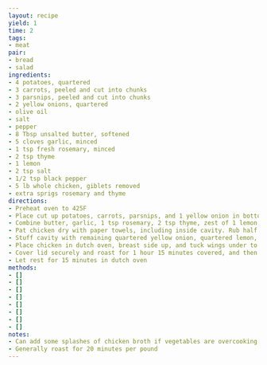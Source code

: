 ```yaml
---
layout: recipe
yield: 1
time: 2
tags:
- meat
pair:
- bread
- salad
ingredients:
- 4 potatoes, quartered
- 3 carrots, peeled and cut into chunks
- 3 parsnips, peeled and cut into chunks
- 2 yellow onions, quartered
- olive oil
- salt
- pepper
- 8 Tbsp unsalted butter, softened
- 5 cloves garlic, minced
- 1 tsp fresh rosemary, minced
- 2 tsp thyme
- 1 lemon
- 2 tsp salt
- 1/2 tsp black pepper
- 5 lb whole chicken, giblets removed
- extra sprigs rosemary and thyme
directions:
- Preheat oven to 425F
- Place cut up potatoes, carrots, parsnips, and 1 yellow onion in bottom of large dutch oven. Drizzle with olive oil, salt, and pepper
- Combine butter, garlic, 1 tsp rosemary, 2 tsp thyme, zest of 1 lemon, 2 tsp salt, and 1/2 tsp pepper
- Pat chicken dry with paper towels, including inside cavity. Rub half the herbed butter under the skin and the other half all over top, legs, and wings
- Stuff cavity with remaining quartered yellow onion, quartered lemon, and a couple extra sprigs of rosemary and thyme. Tie legs together with kitchen twine
- Place chicken in dutch oven, breast side up, and tuck wings under to avoid burning
- Cover lid securely and roast for 1 hour 15 minutes covered, and then another 30 minutes uncovered. Temperature at thickest part of thigh should reach 165F
- Let rest for 15 minutes in dutch oven
methods:
- []
- []
- []
- []
- []
- []
- []
- []
notes:
- Can add some splashes of chicken broth if vegetables are overcooking
- Generally roast for 20 minutes per pound
---
```

